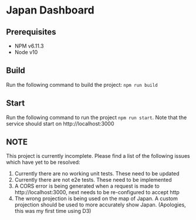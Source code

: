 # Japan Dashboard

## Prerequisites

- NPM v6.11.3
- Node v10

## Build

Run the following command to build the project: `npm run build`

## Start

Run the following command to run the project `npm run start`. Note that the service should start on http://localhost:3000

## NOTE

This project is currently incomplete. Please find a list of the following issues which have yet to be resolved:

1. Currently there are no working unit tests. These need to be updated
2. Currently there are not e2e tests. These need to be implemented
3. A CORS error is being generated when a request is made to http://localhost:3000, next needs to be re-configured to accept http
4. The wrong projection is being used on the map of Japan. A custom projection should be used to more accurately show Japan. (Apologies, this was my first time using D3)
